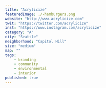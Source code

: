 ```yaml
---
title: "Acrylicize"
featuredImage: ./-hamburgers.png
website: "http://www.acrylicize.com"
twit: "https://twitter.com/acrylicize"
inst: "https://www.instagram.com/acrylicize"
category: "A"
city: "Seattle"
neighborhood: "Capitol Hill"
size: "medium"
map: ""
tags:
    - branding
    - community
    - environmental
    - interior
published: true
---
```




